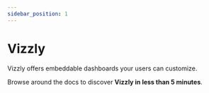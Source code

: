 ```yaml
---
sidebar_position: 1
---
```


# Vizzly

Vizzly offers embeddable dashboards your users can customize.

Browse around the docs to discover **Vizzly in less than 5 minutes**.